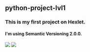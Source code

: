 <h2>python-project-lvl1</h2>
<h3>This is my first project on Hexlet.</h3>
<h4>I'm using Semantic Versioning 2.0.0.</h4>
<p>
<a href="https://codeclimate.com/github/oleglego94/python-project-lvl1/maintainability"><img src="https://api.codeclimate.com/v1/badges/3484037c18398fc39afc/maintainability" /></a>
<a href="https://codeclimate.com/github/oleglego94/python-project-lvl1/test_coverage"><img src="https://api.codeclimate.com/v1/badges/3484037c18398fc39afc/test_coverage" /></a>
</p>